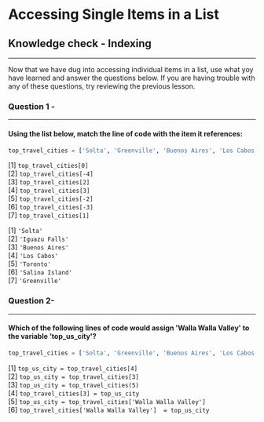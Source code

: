 # Accessing Single Items in a List

## Knowledge check - Indexing

***

Now that we have dug into accessing individual items in a list, use what yoy have learned and answer the questions below.  If you are having trouble with any of these questions, try reviewing the previous lesson.

### Question 1 -
***
#### Using the list below, match the line of code with the item it references:

```python
top_travel_cities = ['Solta', 'Greenville', 'Buenos Aires', 'Los Cabos', 'Walla Walla Valley', 'Marakesh', 'Albuquerque', 'Archipelago Sea', 'Iguazu Falls', 'Salina Island', 'Toronto', 'Pyeongchang']
```
[1] `top_travel_cities[0]`  
[2] `top_travel_cities[-4]`  
[3] `top_travel_cities[2]`  
[4] `top_travel_cities[3]`  
[5] `top_travel_cities[-2]`  
[6] `top_travel_cities[-3]`  
[7] `top_travel_cities[1]`  

[1] `'Solta'`  
[2] `'Iguazu Falls'`  
[3] `'Buenos Aires'`  
[4] `'Los Cabos'`  
[5] `'Toronto'`  
[6] `'Salina Island'`  
[7] `'Greenville'`  

### Question 2- 
***
#### Which of the following lines of code would assign 'Walla Walla Valley' to the variable 'top_us_city'?  

```python
top_travel_cities = ['Solta', 'Greenville', 'Buenos Aires', 'Los Cabos', 'Walla Walla Valley', 'Marakesh', 'Albuquerque', 'Archipelago Sea', 'Iguazu Falls', 'Salina Island', 'Toronto', 'Pyeongchang']
```

[1] `top_us_city = top_travel_cities[4]`  
[2] `top_us_city = top_travel_cities[3]`  
[3] `top_us_city = top_travel_cities(5)`  
[4] `top_travel_cities[3] = top_us_city`  
[5] `top_us_city = top_travel_cities['Walla Walla Valley']`  
[6] `top_travel_cities['Walla Walla Valley']  = top_us_city`  

 

